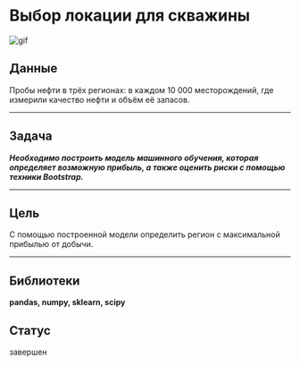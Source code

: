 # Выбор локации для скважины


![gif](https://media.tenor.com/_VUG1BJyi0IAAAAM/oil-petrol.gif)

## Данные
Пробы нефти в трёх регионах: в каждом 10 000 месторождений, где измерили качество нефти и объём её запасов. 

-----
## Задача

***Необходимо построить модель машинного обучения, которая определяет возможную прибыль, а также оценить риски с помощью техники Bootstrap.***

-----
## Цель
С помощью построенной модели определить регион с максимальной прибылью от добычи.

-----

## Библиотеки

**pandas, numpy, sklearn, scipy**

## Статус
завершен
